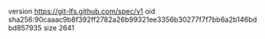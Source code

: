 version https://git-lfs.github.com/spec/v1
oid sha256:90caaac9b8f392ff2782a26b99321ee3356b30277f7f7bb6a2b146bdbd857935
size 2641
